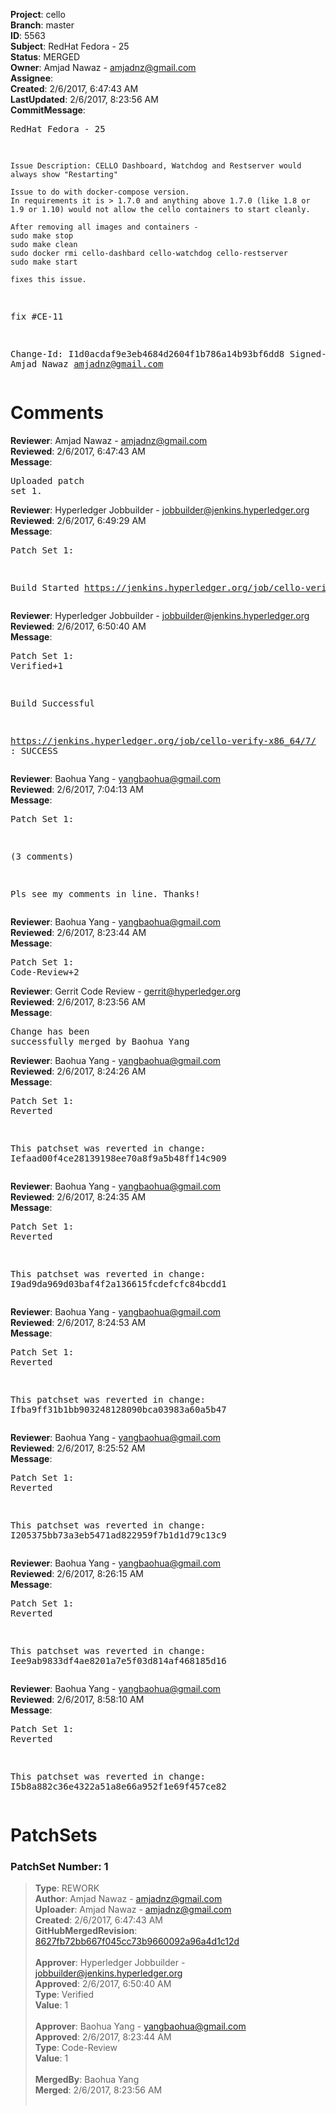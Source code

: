 <strong>Project</strong>: cello<br><strong>Branch</strong>: master<br><strong>ID</strong>: 5563<br><strong>Subject</strong>: RedHat Fedora - 25<br><strong>Status</strong>: MERGED<br><strong>Owner</strong>: Amjad Nawaz - amjadnz@gmail.com<br><strong>Assignee</strong>:<br><strong>Created</strong>: 2/6/2017, 6:47:43 AM<br><strong>LastUpdated</strong>: 2/6/2017, 8:23:56 AM<br><strong>CommitMessage</strong>:<br><pre>RedHat Fedora - 25

    Issue Description: CELLO Dashboard, Watchdog and Restserver would always show "Restarting"

    Issue to do with docker-compose version.
    In requirements it is > 1.7.0 and anything above 1.7.0 (like 1.8 or 1.9 or 1.10) would not allow the cello containers to start cleanly.

    After removing all images and containers -
    sudo make stop
    sudo make clean
    sudo docker rmi cello-dashbard cello-watchdog cello-restserver
    sudo make start

    fixes this issue.

fix #CE-11

Change-Id: I1d0acdaf9e3eb4684d2604f1b786a14b93bf6dd8
Signed-off-by: Amjad Nawaz <amjadnz@gmail.com>
</pre><h1>Comments</h1><strong>Reviewer</strong>: Amjad Nawaz - amjadnz@gmail.com<br><strong>Reviewed</strong>: 2/6/2017, 6:47:43 AM<br><strong>Message</strong>: <pre>Uploaded patch set 1.</pre><strong>Reviewer</strong>: Hyperledger Jobbuilder - jobbuilder@jenkins.hyperledger.org<br><strong>Reviewed</strong>: 2/6/2017, 6:49:29 AM<br><strong>Message</strong>: <pre>Patch Set 1:

Build Started https://jenkins.hyperledger.org/job/cello-verify-x86_64/7/</pre><strong>Reviewer</strong>: Hyperledger Jobbuilder - jobbuilder@jenkins.hyperledger.org<br><strong>Reviewed</strong>: 2/6/2017, 6:50:40 AM<br><strong>Message</strong>: <pre>Patch Set 1: Verified+1

Build Successful 

https://jenkins.hyperledger.org/job/cello-verify-x86_64/7/ : SUCCESS</pre><strong>Reviewer</strong>: Baohua Yang - yangbaohua@gmail.com<br><strong>Reviewed</strong>: 2/6/2017, 7:04:13 AM<br><strong>Message</strong>: <pre>Patch Set 1:

(3 comments)

Pls see my comments in line.
Thanks!</pre><strong>Reviewer</strong>: Baohua Yang - yangbaohua@gmail.com<br><strong>Reviewed</strong>: 2/6/2017, 8:23:44 AM<br><strong>Message</strong>: <pre>Patch Set 1: Code-Review+2</pre><strong>Reviewer</strong>: Gerrit Code Review - gerrit@hyperledger.org<br><strong>Reviewed</strong>: 2/6/2017, 8:23:56 AM<br><strong>Message</strong>: <pre>Change has been successfully merged by Baohua Yang</pre><strong>Reviewer</strong>: Baohua Yang - yangbaohua@gmail.com<br><strong>Reviewed</strong>: 2/6/2017, 8:24:26 AM<br><strong>Message</strong>: <pre>Patch Set 1: Reverted

This patchset was reverted in change: Iefaad00f4ce28139198ee70a8f9a5b48ff14c909</pre><strong>Reviewer</strong>: Baohua Yang - yangbaohua@gmail.com<br><strong>Reviewed</strong>: 2/6/2017, 8:24:35 AM<br><strong>Message</strong>: <pre>Patch Set 1: Reverted

This patchset was reverted in change: I9ad9da969d03baf4f2a136615fcdefcfc84bcdd1</pre><strong>Reviewer</strong>: Baohua Yang - yangbaohua@gmail.com<br><strong>Reviewed</strong>: 2/6/2017, 8:24:53 AM<br><strong>Message</strong>: <pre>Patch Set 1: Reverted

This patchset was reverted in change: Ifba9ff31b1bb903248128090bca03983a60a5b47</pre><strong>Reviewer</strong>: Baohua Yang - yangbaohua@gmail.com<br><strong>Reviewed</strong>: 2/6/2017, 8:25:52 AM<br><strong>Message</strong>: <pre>Patch Set 1: Reverted

This patchset was reverted in change: I205375bb73a3eb5471ad822959f7b1d1d79c13c9</pre><strong>Reviewer</strong>: Baohua Yang - yangbaohua@gmail.com<br><strong>Reviewed</strong>: 2/6/2017, 8:26:15 AM<br><strong>Message</strong>: <pre>Patch Set 1: Reverted

This patchset was reverted in change: Iee9ab9833df4ae8201a7e5f03d814af468185d16</pre><strong>Reviewer</strong>: Baohua Yang - yangbaohua@gmail.com<br><strong>Reviewed</strong>: 2/6/2017, 8:58:10 AM<br><strong>Message</strong>: <pre>Patch Set 1: Reverted

This patchset was reverted in change: I5b8a882c36e4322a51a8e66a952f1e69f457ce82</pre><h1>PatchSets</h1><h3>PatchSet Number: 1</h3><blockquote><strong>Type</strong>: REWORK<br><strong>Author</strong>: Amjad Nawaz - amjadnz@gmail.com<br><strong>Uploader</strong>: Amjad Nawaz - amjadnz@gmail.com<br><strong>Created</strong>: 2/6/2017, 6:47:43 AM<br><strong>GitHubMergedRevision</strong>: [8627fb72bb667f045cc73b9660092a96a4d1c12d](https://github.com/hyperledger/cello/commit/8627fb72bb667f045cc73b9660092a96a4d1c12d)<br><br><strong>Approver</strong>: Hyperledger Jobbuilder - jobbuilder@jenkins.hyperledger.org<br><strong>Approved</strong>: 2/6/2017, 6:50:40 AM<br><strong>Type</strong>: Verified<br><strong>Value</strong>: 1<br><br><strong>Approver</strong>: Baohua Yang - yangbaohua@gmail.com<br><strong>Approved</strong>: 2/6/2017, 8:23:44 AM<br><strong>Type</strong>: Code-Review<br><strong>Value</strong>: 1<br><br><strong>MergedBy</strong>: Baohua Yang<br><strong>Merged</strong>: 2/6/2017, 8:23:56 AM<br><br></blockquote>